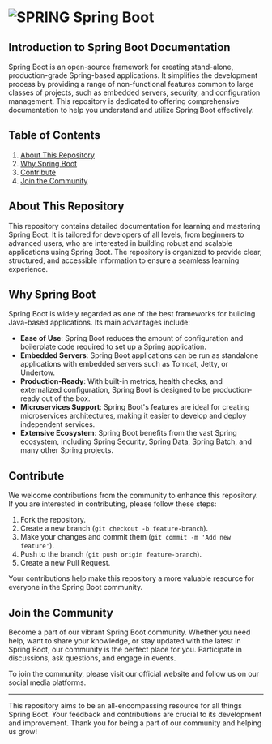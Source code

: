 # ![SPRING](https://skillicons.dev/icons?i=spring) Spring Boot 
## Introduction to Spring Boot Documentation
Spring Boot is an open-source framework for creating stand-alone, production-grade Spring-based applications. It simplifies the development process by providing a range of non-functional features common to large classes of projects, such as embedded servers, security, and configuration management. This repository is dedicated to offering comprehensive documentation to help you understand and utilize Spring Boot effectively.

## Table of Contents
1. [About This Repository](#about-this-repository)
2. [Why Spring Boot](#why-spring-boot)
3. [Contribute](#contribute)
4. [Join the Community](#join-the-community)


## About This Repository
This repository contains detailed documentation for learning and mastering Spring Boot. It is tailored for developers of all levels, from beginners to advanced users, who are interested in building robust and scalable applications using Spring Boot. The repository is organized to provide clear, structured, and accessible information to ensure a seamless learning experience.

## Why Spring Boot
Spring Boot is widely regarded as one of the best frameworks for building Java-based applications. Its main advantages include:
- **Ease of Use**: Spring Boot reduces the amount of configuration and boilerplate code required to set up a Spring application.
- **Embedded Servers**: Spring Boot applications can be run as standalone applications with embedded servers such as Tomcat, Jetty, or Undertow.
- **Production-Ready**: With built-in metrics, health checks, and externalized configuration, Spring Boot is designed to be production-ready out of the box.
- **Microservices Support**: Spring Boot's features are ideal for creating microservices architectures, making it easier to develop and deploy independent services.
- **Extensive Ecosystem**: Spring Boot benefits from the vast Spring ecosystem, including Spring Security, Spring Data, Spring Batch, and many other Spring projects.

## Contribute
We welcome contributions from the community to enhance this repository. If you are interested in contributing, please follow these steps:
1. Fork the repository.
2. Create a new branch (`git checkout -b feature-branch`).
3. Make your changes and commit them (`git commit -m 'Add new feature'`).
4. Push to the branch (`git push origin feature-branch`).
5. Create a new Pull Request.

Your contributions help make this repository a more valuable resource for everyone in the Spring Boot community.

## Join the Community
Become a part of our vibrant Spring Boot community. Whether you need help, want to share your knowledge, or stay updated with the latest in Spring Boot, our community is the perfect place for you. Participate in discussions, ask questions, and engage in events.

To join the community, please visit our official website and follow us on our social media platforms.

---

This repository aims to be an all-encompassing resource for all things Spring Boot. Your feedback and contributions are crucial to its development and improvement. Thank you for being a part of our community and helping us grow!